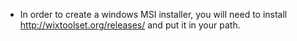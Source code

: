 
* In order to create a windows MSI installer, you will need to install http://wixtoolset.org/releases/ and put it in your path.
